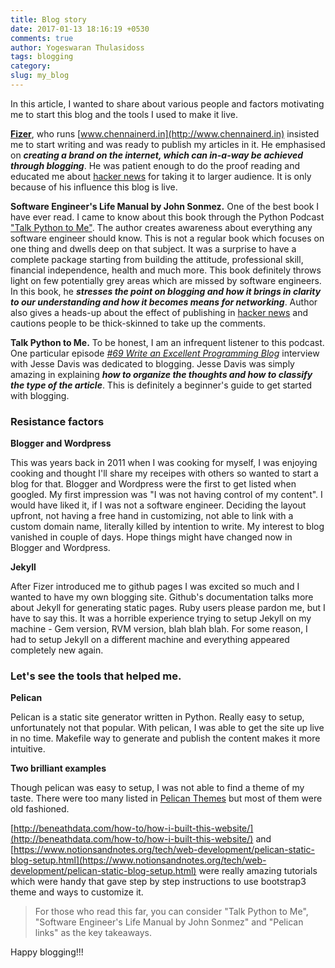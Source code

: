 ```yaml
---
title: Blog story
date: 2017-01-13 18:16:19 +0530
comments: true
author: Yogeswaran Thulasidoss
tags: blogging
category: 
slug: my_blog
---
```


In this article, I wanted to share about various people and factors motivating me to start this blog and the tools I used to make it live.

**[Fizer](http://www.github.com/fizerkhan)**, who runs [www.chennainerd.in](http://www.chennainerd.in) insisted me to start writing and was ready to publish my articles in it.  He emphasised on ***creating a brand on the internet, which can in-a-way be achieved through blogging***.  He was patient enough to do the proof reading and educated me about [hacker news](https://news.ycombinator.com) for taking it to larger audience.  It is only because of his influence this blog is live.


**Software Engineer's Life Manual by John Sonmez.**  One of the best book I have ever read.  I came to know about this book through the Python Podcast ["Talk Python to Me"](http://www.talkpython.fm).
The author creates awareness about everything any software engineer should know.  This is not a regular book which focuses on one thing and dwells deep on that subject.  It was a surprise to have a complete package starting from building the attitude, professional skill, financial independence, health and much more.  This book definitely throws light on few potentially grey areas which are missed by software engineers.  In this book, he ***stresses the point on blogging and how it brings in clarity to our understanding and how it becomes means for networking***.  Author also gives a heads-up about the effect of publishing in [hacker news](https://news.ycombinator.com) and cautions people to be thick-skinned to take up the comments.

**Talk Python to Me.**  To be honest, I am an infrequent listener to this podcast.  One particular episode *[#69 Write an Excellent Programming Blog](https://talkpython.fm/episodes/show/69/write-an-excellent-programming-blog)* interview with Jesse Davis was dedicated to blogging.  Jesse Davis was simply amazing in explaining ***how to organize the thoughts and how to classify the type of the article***.  This is definitely a beginner's guide to get started with blogging.

### Resistance factors

**Blogger and Wordpress**

This was years back in 2011 when I was cooking for myself, I was enjoying cooking and thought I'll share my receipes with others so wanted to start a blog for that.  Blogger and Wordpress were the first to get listed when googled.  My first impression was "I was not having control of my content".  I would have liked it, if I was not a software engineer.  Deciding the layout upfront, not having a free hand in customizing, not able to link with a custom domain name, literally killed by intention to write.  My interest to blog vanished in couple of days.  Hope things might have changed now in Blogger and Wordpress.

**Jekyll**

After Fizer introduced me to github pages I was excited so much and I wanted to have my own blogging site.  Github's documentation talks more about Jekyll for generating static pages.  Ruby users please pardon me, but I have to say this.  It was a horrible experience trying to setup Jekyll on my machine - Gem version, RVM version, blah blah blah. For some reason, I had to setup Jekyll on a different machine and everything appeared completely new again.

### Let's see the tools that helped me.

**Pelican**

Pelican is a static site generator written in Python.  Really easy to setup, unfortunately not that popular.  With pelican, I was able to get the site up live in no time.  Makefile way to generate and publish the content makes it more intuitive. 

**Two brilliant examples**

Though pelican was easy to setup, I was not able to find a theme of my taste.  There were too many listed in [Pelican Themes](http://pelicanthemes.com) but most of them were old fashioned.

[http://beneathdata.com/how-to/how-i-built-this-website/](http://beneathdata.com/how-to/how-i-built-this-website/) and [https://www.notionsandnotes.org/tech/web-development/pelican-static-blog-setup.html](https://www.notionsandnotes.org/tech/web-development/pelican-static-blog-setup.html) were really amazing tutorials which were handy that gave step by step instructions to use bootstrap3 theme and ways to customize it.

> For those who read this far, you can consider "Talk Python to Me", "Software Engineer's Life Manual by John Sonmez" and "Pelican links" as the key takeaways.

Happy blogging!!!
